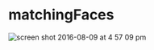 # matchingFaces

![screen shot 2016-08-09 at 4 57 09 pm](https://cloud.githubusercontent.com/assets/12478863/17533508/0a04a602-5e53-11e6-9ec7-4299be226c73.png)

